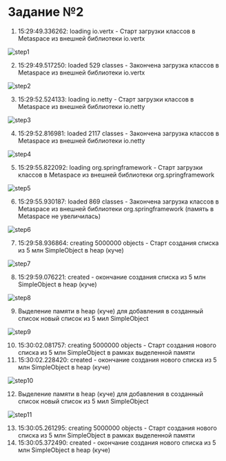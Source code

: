 # **Задание №2**

1. 15:29:49.336262: loading io.vertx    -   Старт загрузки классов в Metaspace из внешней библиотеки io.vertx

![step1](image/step1.jpg)

2. 15:29:49.517250: loaded 529 classes  -   Закончена загрузка классов в Metaspace из внешней библиотеки io.vertx 

![step2](image/step2.jpg)

3. 15:29:52.524133: loading io.netty    -   Старт загрузки классов в Metaspace из внешней библиотеки io.netty

![step3](image/step3.jpg)

4. 15:29:52.816981: loaded 2117 classes -   Закончена загрузка классов в Metaspace из внешней библиотеки io.netty 

![step4](image/step4.jpg)

5. 15:29:55.822092: loading org.springframework -   Старт загрузки классов в Metaspace из внешней библиотеки org.springframework

![step5](image/step5.jpg)

6. 15:29:55.930187: loaded 869 classes  -   Закончена загрузка классов в Metaspace из внешней библиотеки org.springframework (память в Metaspace не увеличилась)

![step6](image/step6.jpg)

7. 15:29:58.936864: creating 5000000 objects    -   Старт создания списка из 5 млн SimpleObject в heap (куче) 

![step7](image/step7.jpg)

8. 15:29:59.076221: created -   окончание создания списка из 5 млн SimpleObject в heap (куче) 

![step8](image/step8.jpg)

9. Выделение памяти в heap (куче) для добавления в созданный список новый список из 5 мил SimpleObject

![step9](image/step9.jpg)

10. 15:30:02.081757: creating 5000000 objects    -   Старт создания нового списка из 5 млн SimpleObject в рамках выделенной памяти
11. 15:30:02.228420: created    -   окончание создания нового списка из 5 млн SimpleObject в heap (куче)

![step10](image/step10.jpg)

12. Выделение памяти в heap (куче) для добавления в созданный список новый список из 5 мил SimpleObject

![step11](image/step11.jpg)

13. 15:30:05.261295: creating 5000000 objects    -   Старт создания нового списка из 5 млн SimpleObject в рамках выделенной памяти
14. 15:30:05.372490: created    -   окончание создания нового списка из 5 млн SimpleObject в heap (куче)
